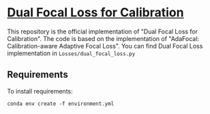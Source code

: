 # [Dual Focal Loss for Calibration]([url](https://arxiv.org/abs/2305.13665))

This repository is the official implementation of "Dual Focal Loss for Calibration". The code is based on the implementation of "AdaFocal: Calibration-aware Adaptive Focal Loss". You can find Dual Focal Loss implementation in `Losses/dual_focal_loss.py`

## Requirements

To install requirements:

```setup
conda env create -f environment.yml
```
